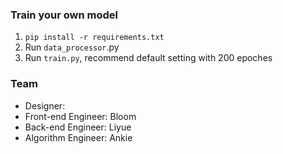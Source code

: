 ### Train your own model
1. `pip install -r requirements.txt`
2. Run `data_processor`.py
3. Run `train.py`, recommend default setting with 200 epoches

### Team
+ Designer:
+ Front-end Engineer: Bloom
+ Back-end Engineer: Liyue
+ Algorithm Engineer: Ankie